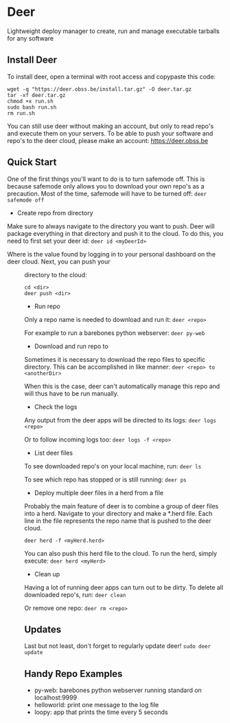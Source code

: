 # Deer
Lightweight deploy manager to create, run and manage executable tarballs for any software


## Install Deer

To install deer, open a terminal with root access and copypaste this code:

```
wget -q "https://deer.obss.be/install.tar.gz" -O deer.tar.gz
tar -xf deer.tar.gz
chmod +x run.sh
sudo bash run.sh
rm run.sh
```

You can still use deer without making an account, but only to read repo's and execute them on your servers. To be able to push your software and repo's to the deer cloud, please make an account: https://deer.obss.be

## Quick Start

One of the first things you'll want to do is to turn safemode off. This is because safemode only allows you to download your own repo's as a precaution. Most of the time, safemode will have to be turned off: `deer safemode off`

* Create repo from directory <dir>

Make sure to always navigate to the directory you want to push. Deer will package everything in that directory and push it to the cloud. To do this, you need to first set your deer id: `deer id <myDeerId>`

Where <myDeerId> is the value found by logging in to your personal dashboard on the deer cloud. Next, you can push your <dir> directory to the cloud:

```
cd <dir>
deer push <dir>
```

* Run repo

Only a repo name is needed to download and run it: `deer <repo>`

For example to run a barebones python webserver: `deer py-web`

* Download and run repo to <anotherDir>

Sometimes it is necessary to download the repo files to specific directory. This can be accomplished in like manner: `deer <repo> to <anotherDir>`

When this is the case, deer can't automatically manage this repo and will thus have to be run manually.

* Check the logs

Any output from the deer apps will be directed to its logs: `deer logs <repo>`

Or to follow incoming logs too: `deer logs -f <repo>`

* List deer files

To see downloaded repo's on your local machine, run: `deer ls`

To see which repo has stopped or is still running: `deer ps`

* Deploy multiple deer files in a herd from a file

Probably the main feature of deer is to combine a group of deer files into a herd. Navigate to your directory and make a *.herd file. Each line in the file represents the repo name that is pushed to the deer cloud.

```
deer herd -f <myHerd.herd>
```

You can also push this herd file to the cloud. To run the herd, simply execute: `deer herd <myHerd>`

* Clean up

Having a lot of running deer apps can turn out to be dirty. To delete all downloaded repo's, run: `deer clean`

Or remove one repo: `deer rm <repo>`

## Updates

Last but not least, don't forget to regularly update deer! `sudo deer update`

## Handy Repo Examples

- py-web: barebones python webserver running standard on localhost:9999
- helloworld: print one message to the log file
- loopy: app that prints the time every 5 seconds


